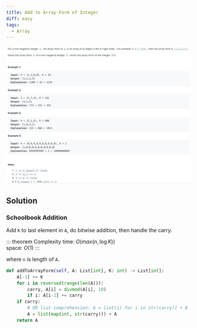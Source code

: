 ```yaml
---
title: Add to Array-Form of Integer
diff: easy
tags:
  - Array
---
```


<img class="medium-zoom" src="/algo/add-to-array-form-of-integer.png" alt="https://leetcode.com/problems/add-to-array-form-of-integer">

## Solution

### Schoolbook Addition

Add `K` to last element in `A`, do bitwise addition, then handle the carry.

::: theorem Complexity
time: $O(max(n,\log K))$  
space: $O(1)$
:::

where `n` is length of `A`.

```py {7}
def addToArrayForm(self, A: List[int], K: int) -> List[int]:
    A[-1] += K
    for i in reversed(range(len(A))):
        carry, A[i] = divmod(A[i], 10)
        if i: A[i-1] += carry
    if carry:
        # OR list comprehension: A = [int(i) for i in str(carry)] + A
        A = list(map(int, str(carry))) + A
    return A
```
